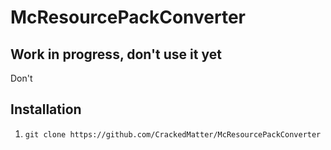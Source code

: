 # McResourcePackConverter

## Work in progress, don't use it yet
Don't

## Installation
1. `git clone https://github.com/CrackedMatter/McResourcePackConverter`
